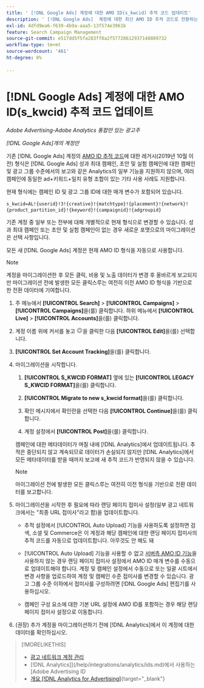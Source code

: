 ```yaml
---
title: ' [!DNL Google Ads] 계정에 대한 AMO ID(s_kwcid) 추적 코드 업데이트'
description: ' [!DNL Google Ads]  계정에 대한 최신 AMO ID 추적 코드로 전환하는 방법에 대해 알아봅니다.'
exl-id: 4dfd9ea6-f639-4b9a-aaa5-13f574e3961b
feature: Search Campaign Management
source-git-commit: e517dd5f5fa283ff8a2f57728612937148889732
workflow-type: tm+mt
source-wordcount: '461'
ht-degree: 0%

---
```


# [!DNL Google Ads] 계정에 대한 AMO ID(s_kwcid) 추적 코드 업데이트

*Adobe Advertising-Adobe Analytics 통합만 있는 광고주*

*[!DNL Google Ads]개의 계정만*

기존 [!DNL Google Ads] 계정의 [AMO ID 추적 코드](/help/integrations/analytics/ids.md#amo-id-formats)에 대한 레거시(2019년 10월 이전) 형식은 [!DNL Google Ads] 성과 최대 캠페인, 초안 및 실험 캠페인에 대한 캠페인 및 광고 그룹 수준에서의 보고와 같은 Analytics의 일부 기능을 지원하지 않으며, 여러 캠페인에 동일한 ad+키워드+일치 유형 조합이 있는 기타 사용 사례도 지원합니다.

현재 형식에는 캠페인 ID 및 광고 그룹 ID에 대한 매개 변수가 포함되어 있습니다.

```
s_kwcid=AL!{userid}!3!{creative}!{matchtype}!{placement}!{network}!{product_partition_id}!{keyword}!{campaignid}!{adgroupid}
```

기존 계정 중 일부 또는 전부에 대해 개별적으로 현재 형식으로 변경할 수 있습니다. 성과 최대 캠페인 또는 초안 및 실험 캠페인이 없는 경우 새로운 포맷으로의 마이그레이션은 선택 사항입니다.

모든 새 [!DNL Google Ads] 계정은 현재 AMO ID 형식을 자동으로 사용합니다.

>[!NOTE]
>
>계정을 마이그레이션한 후 모든 클릭, 비용 및 노출 데이터가 변경 후 올바르게 보고되지만 마이그레이션 전에 발생한 모든 클릭스루는 여전히 이전 AMO ID 형식을 기반으로 한 전환 데이터에 기여합니다.

1. 주 메뉴에서 **[!UICONTROL Search]** \> **[!UICONTROL Campaigns]** \> **[!UICONTROL Campaigns]**&#x200B;을(를) 클릭합니다. 하위 메뉴에서 **[!UICONTROL Live]** \> **[!UICONTROL Accounts]**&#x200B;을(를) 클릭합니다.

1. 계정 이름 위에 커서를 놓고 ![화살표 드롭다운 아이콘](/help/search-social-commerce/assets/arrow-dropdown-menu.png)을 클릭한 다음 **[!UICONTROL Edit]**&#x200B;을(를) 선택합니다.

1. **[!UICONTROL Set Account Tracking]**&#x200B;을(를) 클릭합니다.

1. 마이그레이션을 시작합니다.

   1. **[!UICONTROL S_KWCID FORMAT]** 옆에 있는 **[!UICONTROL LEGACY S_KWCID FORMAT]**&#x200B;을(를) 클릭합니다.

   1. **[!UICONTROL Migrate to new s_kwcid format]**&#x200B;을(를) 클릭합니다.

   1. 확인 메시지에서 확인란을 선택한 다음 **[!UICONTROL Continue]**&#x200B;을(를) 클릭합니다.

   1. 계정 설정에서 **[!UICONTROL Post]**&#x200B;을(를) 클릭합니다.

   캠페인에 대한 메타데이터가 며칠 내에 [!DNL Analytics]에서 업데이트됩니다. 추적은 중단되지 않고 계속되므로 데이터가 손실되지 않지만 [!DNL Analytics]에서 모든 메타데이터를 받을 때까지 보고에 새 추적 코드가 반영되지 않을 수 있습니다.

   >[!NOTE]
   >
   >마이그레이션 전에 발생한 모든 클릭스루는 여전히 이전 형식을 기반으로 전환 데이터를 보고합니다.

1. 마이그레이션을 시작한 후 필요에 따라 랜딩 페이지 접미사 설정(일부 광고 네트워크에서는 &quot;최종 URL 접미사&quot;라고 함)을 업데이트합니다.

   * 추적 설정에서 [!UICONTROL Auto Upload] 기능을 사용하도록 설정하면 검색, 소셜 및 Commerce은 이 계정과 해당 캠페인에 대한 랜딩 페이지 접미사의 추적 코드를 자동으로 업데이트합니다. 아무것도 안 해도 돼

   * [!UICONTROL Auto Upload] 기능을 사용할 수 없고 [서버측 AMO ID 기능](/help/integrations/analytics/ids.md#amo-id-formats)을 사용하지 않는 경우 랜딩 페이지 접미사 설정에서 AMO ID 매개 변수를 수동으로 업데이트해야 합니다. 계정 및 캠페인 설정에서 수동으로 또는 일괄 시트에서 변경 사항을 업로드하여 계정 및 캠페인 수준 접미사를 변경할 수 있습니다. 광고 그룹 수준 이하에서 접미사를 구성하려면 [!DNL Google Ads] 편집기를 사용하십시오.

   * 캠페인 구성 요소에 대한 기본 URL 설정에 AMO ID를 포함하는 경우 해당 랜딩 페이지 접미사 설정으로 이동합니다.

1. (권장) 추가 계정을 마이그레이션하기 전에 [!DNL Analytics]에서 이 계정에 대한 데이터를 확인하십시오.

>[!MORELIKETHIS]
>
>* [광고 네트워크 계정 관리](ad-network-account-manage.md)
>*  [!DNL Analytics]](/help/integrations/analytics/ids.md)에서 사용하는 [Adobe Advertising ID
>* [개요 [!DNL Analytics for Advertising]](https://experienceleague.adobe.com/docs/advertising/integrations/home.html){target="_blank"}
